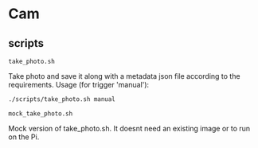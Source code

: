 # Cam

## scripts

`take_photo.sh`

Take photo and save it along with a metadata json file according to the requirements. Usage (for trigger 'manual'):
```bash
./scripts/take_photo.sh manual
```

`mock_take_photo.sh`

Mock version of take_photo.sh. It doesnt need an existing image or to run on the Pi.
